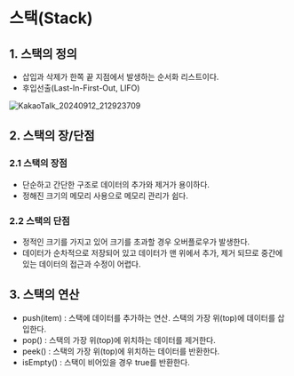 # 스택(Stack)
## 1. 스택의 정의
* 삽입과 삭제가 한쪽 끝 지점에서 발생하는 순서화 리스트이다.
* 후입선출(Last-In-First-Out, LIFO)

![KakaoTalk_20240912_212923709](https://github.com/user-attachments/assets/6c25baa5-5f54-4119-824e-c65cc98b961c)
## 2. 스택의 장/단점
### 2.1 스택의 장점
* 단순하고 간단한 구조로 데이터의 추가와 제거가 용이하다.
* 정해진 크기의 메모리 사용으로 메모리 관리가 쉽다.
### 2.2 스택의 단점
* 정적인 크기를 가지고 있어 크기를 초과할 경우 오버플로우가 발생한다.
* 데이터가 순차적으로 저장되어 있고 데이터가 맨 위에서 추가, 제거 되므로 중간에 있는 데이터의 접근과 수정이 어렵다.
## 3. 스택의 연산
* push(item) : 스택에 데이터를 추가하는 연산. 스택의 가장 위(top)에 데이터를 삽입한다.
* pop() : 스택의 가장 위(top)에 위치하는 데이터를 제거한다.
* peek() : 스택의 가장 위(top)에 위치하는 데이터를 반환한다.
* isEmpty() : 스택이 비어있을 경우 true를 반환한다.


  

